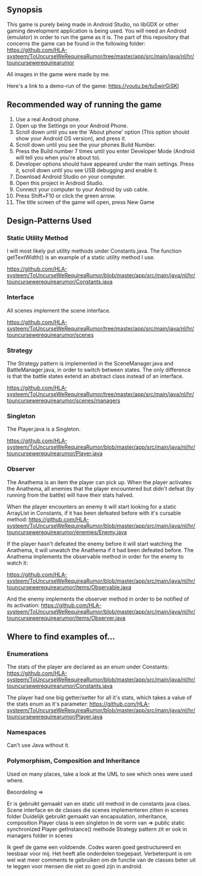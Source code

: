 ## Synopsis
This game is purely  being made in Android Studio, no libGDX or other gaming development application is being used. 
You will need an Android (emulator) in order to run the game as it is.
The part of this repository that concerns the game can be found in the following folder:
https://github.com/HLA-systeem/ToUncurseWeRequireaRumor/tree/master/app/src/main/java/nl/hr/touncursewerequirearumor

All images in the game were made by me.

Here's a link to a demo-run of the game:
https://youtu.be/tu5wjrGiSKI

## Recommended way of running the game
1. Use a real Android phone.
2. Open up the Settings on your Android Phone.
3. Scroll down until you see the 'About phone' option (This option should show your Android OS version), and press it.
4. Scroll down until you see the your phones Build Number.
5. Press the Build number 7 times until you enter Developer Mode (Android will tell you when you're about to).
6. Developer options should have appeared under the main settings. Press it, scroll down until you see USB debugging and enable it.
7. Download Android Studio on your computer.
8. Open this project in Android Studio.
9. Connect your computer to your Android by usb cable.
10. Press Shift+F10 or click the green arrow.
11. The title screen of the game will open, press New Game


## Design-Patterns Used

### Static Utility Method

I will most likely put utility methods under Constants.java. The function getTextWidth() is an example of a static utility method I use.

https://github.com/HLA-systeem/ToUncurseWeRequireaRumor/blob/master/app/src/main/java/nl/hr/touncursewerequirearumor/Constants.java

### Interface
All scenes implement the scene interface.

https://github.com/HLA-systeem/ToUncurseWeRequireaRumor/tree/master/app/src/main/java/nl/hr/touncursewerequirearumor/scenes

### Strategy 
The Strategy pattern is implemented in the SceneManager.java and BattleManager.java, in order to switch between states. The only difference is that the battle states extend an abstract class instead of an interface. 

https://github.com/HLA-systeem/ToUncurseWeRequireaRumor/tree/master/app/src/main/java/nl/hr/touncursewerequirearumor/scenes/managers

### Singleton
The Player.java is a Singleton.

https://github.com/HLA-systeem/ToUncurseWeRequireaRumor/blob/master/app/src/main/java/nl/hr/touncursewerequirearumor/Player.java

### Observer
The Anathema is an item the player can pick up. When the player activates the Anathema, all enemies that the player encountered but didn't defeat (by running from the battle) will have their stats halved. 
 
When the player encounters an enemy it will start looking for a static ArrayList in Constants, if it has been defeated before with it's cursable method:
https://github.com/HLA-systeem/ToUncurseWeRequireaRumor/blob/master/app/src/main/java/nl/hr/touncursewerequirearumor/enemies/Enemy.java
 
If the player hasn't defeated the enemy before it will start watching the Anathema, it will unwatch the Anathema if it had been defeated before. The Anathema implements the observable method in order for the enemy to watch it:
 
https://github.com/HLA-systeem/ToUncurseWeRequireaRumor/blob/master/app/src/main/java/nl/hr/touncursewerequirearumor/items/Observable.java
 
And the enemy implements the observer method in order to be notified of its activation:
https://github.com/HLA-systeem/ToUncurseWeRequireaRumor/blob/master/app/src/main/java/nl/hr/touncursewerequirearumor/items/Observer.java


## Where to find examples of...
### Enumerations
The stats of the player are declared as an enum under Constants:
https://github.com/HLA-systeem/ToUncurseWeRequireaRumor/blob/master/app/src/main/java/nl/hr/touncursewerequirearumor/Constants.java

The player had one big getter/setter for all it's stats, which takes a value of the stats enum as it's parameter:
https://github.com/HLA-systeem/ToUncurseWeRequireaRumor/blob/master/app/src/main/java/nl/hr/touncursewerequirearumor/Player.java

### Namespaces 
Can't use Java without it.

### Polymorphism, Composition and Inheritance
Used on many places, take a look at the UML to see which ones were used where.
 


Beoordeling =>

Er is gebruikt gemaakt van en static util method in de constants java class.
Scene interface en de classes die scenes implementeren zitten in scenes folder
Duidelijk gebruikt gemaakt van encapsulation, inheritance, composition
Player class is een singleton in de vorm van =>  public static synchronized Player getInstance() methode
Strategy pattern zit er ook in managers folder in scenes

Ik geef de game een voldoende. Codes waren goed gestructureerd en leesbaar voor mij. Het heeft alle onderdelen toegepast.
Verbeterpunt is om wel wat meer comments te gebruiken om de functie van de classes beter uit te leggen voor mensen die niet zo goed zijn in android.

